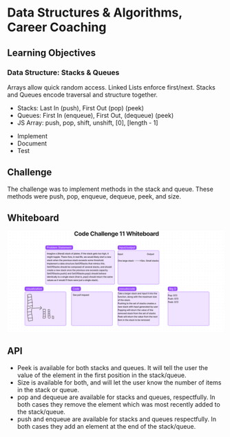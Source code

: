 # Data Structures & Algorithms, Career Coaching

## Learning Objectives

### Data Structure: Stacks & Queues

Arrays allow quick random access. Linked Lists enforce first/next. Stacks and
Queues encode traversal and structure together.

- Stacks: Last In (push), First Out (pop) (peek)
- Queues: First In (enqueue), First Out, (dequeue) (peek)
- JS Array: push, pop, shift, unshift, [0], [length - 1]

* Implement
* Document
* Test

## Challenge
The challenge was to implement methods in the stack and queue. These methods were push, pop, enqueue, dequeue, peek, and size. 

## Whiteboard
![](CC%2011.PNG)


## API
- Peek is available for both stacks and queues. It will tell the user the value of the element in the first position in the stack/queue. 
- Size is available for both, and will let the user know the number of items in the stack or queue.
- pop and dequeue are available for stacks and queues, respectfully. In both cases they remove the element which was most recently added to the stack/queue. 
- push and enqueue are available for stacks and queues respectfully. In both cases they add an element at the end of the stack/queue. 

